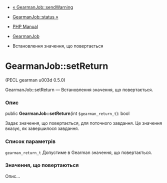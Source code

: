- [« GearmanJob::sendWarning](gearmanjob.sendwarning.md)
- [GearmanJob::status »](gearmanjob.status.md)

- [PHP Manual](index.md)
- [GearmanJob](class.gearmanjob.md)
- Встановлення значення, що повертається

# GearmanJob::setReturn

(PECL gearman u003d 0.5.0)

GearmanJob::setReturn — Встановлення значення, що повертається.

### Опис

public **GearmanJob::setReturn**(int `$gearman_return_t`): bool

Задає значення, що повертається, для поточного завдання. Це значення
вказує, як завершилося завдання.

### Список параметрів

`gearman_return_t`
Допустиме в Gearman значення, що повертається.

### Значення, що повертаються

Опис...
